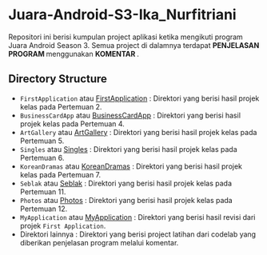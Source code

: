 # Juara-Android-S3-Ika_Nurfitriani
Repositori ini berisi kumpulan project aplikasi ketika mengikuti program Juara Android Season 3. Semua project di dalamnya terdapat <b> PENJELASAN PROGRAM </b> menggunakan <b> KOMENTAR </b>.

## Directory Structure
- `FirstApplication` atau [FirstApplication](https://github.com/ikanurfitriani/Juara-Android-S3-Ika_Nurfitriani/tree/master/FirstApplication) : Direktori yang berisi hasil projek kelas pada Pertemuan 2.
- `BusinessCardApp` atau [BusinessCardApp](https://github.com/ikanurfitriani/Juara-Android-S3-Ika_Nurfitriani/tree/master/BusinessCardApp) : Direktori yang berisi hasil projek kelas pada Pertemuan 4.
- `ArtGallery` atau [ArtGallery](https://github.com/ikanurfitriani/Juara-Android-S3-Ika_Nurfitriani/tree/master/ArtGallery) : Direktori yang berisi hasil projek kelas pada Pertemuan 5.
- `Singles` atau [Singles](https://github.com/ikanurfitriani/Juara-Android-S3-Ika_Nurfitriani/tree/master/Singles) : Direktori yang berisi hasil projek kelas pada Pertemuan 6.
- `KoreanDramas` atau [KoreanDramas](https://github.com/ikanurfitriani/Juara-Android-S3-Ika_Nurfitriani/tree/master/KoreanDramas) : Direktori yang berisi hasil projek kelas pada Pertemuan 7.
- `Seblak` atau [Seblak](https://github.com/ikanurfitriani/Juara-Android-S3-Ika_Nurfitriani/tree/master/Seblak) : Direktori yang berisi hasil projek kelas pada Pertemuan 11.
- `Photos` atau [Photos](https://github.com/ikanurfitriani/Juara-Android-S3-Ika_Nurfitriani/tree/master/PhotosApp) : Direktori yang berisi hasil projek kelas pada Pertemuan 12.
- `MyApplication` atau [MyApplication](https://github.com/ikanurfitriani/Juara-Android-S3-Ika_Nurfitriani/tree/master/MyApplication) : Direktori yang berisi hasil revisi dari projek `First Application`.
- Direktori lainnya : Direktori yang berisi project latihan dari codelab yang diberikan penjelasan program melalui komentar.